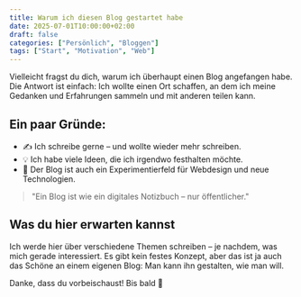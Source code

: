 ```yaml
---
title: Warum ich diesen Blog gestartet habe
date: 2025-07-01T10:00:00+02:00
draft: false
categories: ["Persönlich", "Bloggen"]
tags: ["Start", "Motivation", "Web"]
---
```

Vielleicht fragst du dich, warum ich überhaupt einen Blog angefangen habe. Die Antwort ist einfach: Ich wollte einen Ort schaffen, an dem ich meine Gedanken und Erfahrungen sammeln und mit anderen teilen kann.

## Ein paar Gründe:

- ✍️ Ich schreibe gerne – und wollte wieder mehr schreiben.
- 💡 Ich habe viele Ideen, die ich irgendwo festhalten möchte.
- 🧪 Der Blog ist auch ein Experimentierfeld für Webdesign und neue Technologien.

> "Ein Blog ist wie ein digitales Notizbuch – nur öffentlicher."

## Was du hier erwarten kannst

Ich werde hier über verschiedene Themen schreiben – je nachdem, was mich gerade interessiert. Es gibt kein festes Konzept, aber das ist ja auch das Schöne an einem eigenen Blog: Man kann ihn gestalten, wie man will.

Danke, dass du vorbeischaust!
Bis bald 👋
